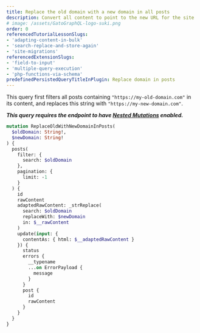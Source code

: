 ```yaml
---
title: Replace the old domain with a new domain in all posts
description: Convert all content to point to the new URL for the site
# image: /assets/GatoGraphQL-logo-suki.png
order: 0
referencedTutorialLessonSlugs:
- 'adapting-content-in-bulk'
- 'search-replace-and-store-again'
- 'site-migrations'
referencedExtensionSlugs:
- 'field-to-input'
- 'multiple-query-execution'
- 'php-functions-via-schema'
predefinedPersistedQueryTitleInPlugin: Replace domain in posts
---
```


This query first filters all posts containing `"https://my-old-domain.com"` in its content, and replaces this string with `"https://my-new-domain.com"`.

**_This query requires the endpoint to have [Nested Mutations](https://gatographql.com/guides/schema/using-nested-mutations/) enabled._**

```graphql
mutation ReplaceOldWithNewDomainInPosts(
  $oldDomain: String!,
  $newDomain: String!
) {
  posts(
    filter: {
      search: $oldDomain
    },
    pagination: {
      limit: -1
    }
  ) {
    id
    rawContent
    adaptedRawContent: _strReplace(
      search: $oldDomain
      replaceWith: $newDomain
      in: $__rawContent
    )
    update(input: {
      contentAs: { html: $__adaptedRawContent }
    }) {
      status
      errors {
        __typename
        ...on ErrorPayload {
          message
        }
      }
      post {
        id
        rawContent
      }
    }
  }
}
```
